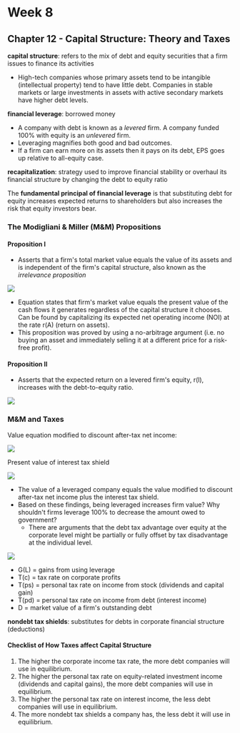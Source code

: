 # Week 8

## Chapter 12 - Capital Structure: Theory and Taxes

**capital structure**: refers to the mix of debt and equity securities that a firm issues to finance its activities

* High-tech companies whose primary assets tend to be intangible (intellectual property) tend to have little debt. Companies in stable markets or large investments in assets with active secondary markets have higher debt levels.

**financial leverage**: borrowed money

* A company with debt is known as a *levered* firm. A company funded 100% with equity is an *unlevered* firm.
* Leveraging magnifies both good and bad outcomes.
* If a firm can earn more on its assets then it pays on its debt, EPS goes up relative to all-equity case.

**recapitalization**: strategy used to improve financial stability or overhaul its financial structure by changing the debt to equity ratio

The **fundamental principal of financial leverage** is that substituting debt for equity increases expected returns to shareholders but also increases the risk that equity investors bear.

### The Modigliani & Miller (M&M) Propositions

#### Proposition I

* Asserts that a firm's total market value equals the value of its assets and is independent of the firm's capital structure, also known as the *irrelevance proposition*

<img src="https://render.githubusercontent.com/render/math?math=V=(D%2bE)=\frac{NOI}{r_A}">

* Equation states that firm's market value equals the present value of the cash flows it generates regardless of the capital structure it chooses. Can be found by capitalizing its expected net operating income (NOI) at the rate r(A) (return on assets).
* This proposition was proved by using a no-arbitrage argument (i.e. no buying an asset and immediately selling it at a different price for a risk-free profit).

#### Proposition II

* Asserts that the expected return on a levered firm's equity, r(l), increases with the debt-to-equity ratio.

<img src="https://render.githubusercontent.com/render/math?math=r_l=r_A%2b(r_A-r_d)[\frac{D}{E}]">

### M&M and Taxes

Value equation modified to discount after-tax net income:

<img src="https://render.githubusercontent.com/render/math?math=V=\frac{[NOI(1-T_c)]}{r}">

Present value of interest tax shield

<img src="https://render.githubusercontent.com/render/math?math=PV(Interest\ tax\ shield)=T_c \times D">

* The value of a leveraged company equals the value modified to discount after-tax net income plus the interest tax shield.
* Based on these findings, being leveraged increases firm value? Why shouldn't firms leverage 100% to decrease the amount owed to government?
  * There are arguments that the debt tax advantage over equity at the corporate level might be partially or fully offset by tax disadvantage at the individual level.

<img src="https://render.githubusercontent.com/render/math?math=G_L=\{1-[\frac{(1-T_c)(1-T_{ps})}{1-T_{pd}}]\}D">

* G(L) = gains from using leverage
* T(c) = tax rate on corporate profits
* T(ps) = personal tax rate on income from stock (dividends and capital gain)
* T(pd) = personal tax rate on income from debt (interest income)
* D = market value of a firm's outstanding debt

**nondebt tax shields**: substitutes for debts in corporate financial structure (deductions)

#### Checklist of How Taxes affect Capital Structure

1. The higher the corporate income tax rate, the more debt companies will use in equilibrium.
2. The higher the personal tax rate on equity-related investment income (dividends and capital gains), the more debt companies will use in equilibrium.
3. The higher the personal tax rate on interest income, the less debt companies will use in equilibrium.
4. The more nondebt tax shields a company has, the less debt it will use in equilibrium.
